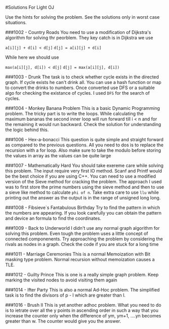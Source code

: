 #Solutions For Light OJ

Use the hints for solving the problem. See the solutions only in worst case situations. 

###1002 - Country Roads
You need to use a modification of Dijkstra's algorithm for solving thr peorblem. They key catch is in Dijkstra we use 

`a[i][j] + d[i] < d[j]`
`d[j] = a[i][j] + d[i]`

While here we should use

`max(a[i][j], d[i]) < d[j]`
`d[j] = max(a[i][j], d[i])`

###1003 - Drunk
The task is to check whether cycle exists in the directed graph. If cycle exists he can't drink all. You can use a hash function or map to convert the drinks to numbers. Once converted use DFS or a suitable algo for checking the existance of cycles. I used `DFS` for the search of cycles. 

###1004 - Monkey Banana Problem
This is a basic Dynamic Programming problem. The tricky part is to write the loops. While calculating the maximum bananas the second inner loop will run forward till i < n and for the remaining it would run backward. Check the solution for understanding the logic behind this. 

###1006 - Hex-a-bonacci
This question is quite simple and straight forward as compared to the previous questions. All you need to dos is to replace the recursion with a for loop. Also make sure to take the modulo before storing the values in array as the values can be quite large

###1007 - Mathematically Hard
You should take exereme care while solving this problem. The input require very first IO method. Scanf and Printf would be the best choice if you are using C++. You can need to use a modified version of the Sieve method for cracking the problem. The approach I used was to first store the prime numbers using the sieve method and then to use a sieve like method to calculate `phi of n`. Take extra care to use `llu` while printing out the answer as the output is in the range of unsigned long long.

###1008 - Fibsieve`s Fantabulous Birthday 
Try to find the pattern in which the numbers are appearing. If you look carefully you can obtain the pattern and device an formula to find the coordinates. 

###1009 - Back to Underworld
I didn't use any normal graph algorithm for solving this problem. Even tough the problem uses a little concept of connected componenents. Try approaching the problem by considering the rivals as nodes in a graph. Check the code if you are stuck for a long time

###1011 - Marriage Ceremonies 
This is a normal Memoization with Bit masking type problem. Normal recursion without memoization causes a TLE. 

###1012 - Guilty Prince
This is one is a really simple graph problem. Keep marking the visited nodes to avoid visiting them again

###1014 - Ifter Party
This is also a normal Ad-Hoc problem. The simplified task is to find the divisors of p - l which are greater than l.

###1016 - Brush II
This is yet another adhoc problem. What you need to do is to ietrate over all the y points in ascending order in such a way that you increase the counter only when the difference of ym, ym+1, ....yn becomes greater than w. The counter would give you the answer. 
